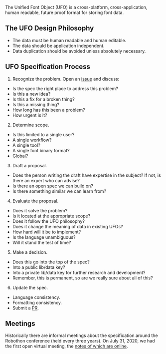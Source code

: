 The Unified Font Object (UFO) is a cross-platform, cross-application, human readable, future proof format for storing font data.

## The UFO Design Philosophy
* The data must be human readable and human editable.
* The data should be application independent.
* Data duplication should be avoided unless absolutely necessary.

## UFO Specification Process

1. Recognize the problem.
Open an [issue](https://github.com/unified-font-object/ufo-spec/issues) and discuss:
* Is the spec the right place to address this problem?
* Is this a new idea?
* Is this a fix for a broken thing?
* Is this a missing thing?
* How long has this been a problem?
* How urgent is it?

2. Determine scope.
* Is this limited to a single user?
* A single workflow?
* A single tool?
* A single font binary format?
* Global?

3. Draft a proposal.
* Does the person writing the draft have expertise in the subject? If not, is there an expert who can advise?
* Is there an open spec we can build on?
* Is there something similar we can learn from?

4. Evaluate the proposal.
* Does it solve the problem?
* Is it located at the appropriate scope?
* Does it follow the UFO philosophy?
* Does it change the meaning of data in existing UFOs?
* How hard will it be to implement?
* Is the language unambiguous?
* Will it stand the test of time?

5. Make a decision.
* Does this go into the top of the spec?
* Into a public lib/data key?
* Into a private lib/data key for further research and development?
* Remember, this is permanent, so are we really sure about all of this?

6. Update the spec.
* Language consistency.
* Formatting consistency.
* Submit a [PR](https://github.com/unified-font-object/ufo-spec/pulls).


## Meetings
Historically there are informal meetings about the specification around the Robothon conference (held every three years). On July 31, 2020, we had the first open virtual meeting, the [notes of which are online](https://docs.google.com/document/d/1REf695Yxnu3aj_UqcVfF0WTyV8PUaPo-r6duEHxtj48/edit).

